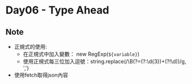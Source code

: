 # Day06 - Type Ahead

## Note
* 正規式的使用:
  *  在正規式中加入變數： new RegExp(`${variable}`)
  * 使用正規式每三位加入逗號：string.replace(/\B(?=(?:\d{3})+(?!\d))/g, ',')
* 使用fetch取得json內容